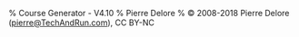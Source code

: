 % Course Generator - V4.10
% Pierre Delore
% © 2008-2018 Pierre Delore (pierre@TechAndRun.com), CC BY-NC
